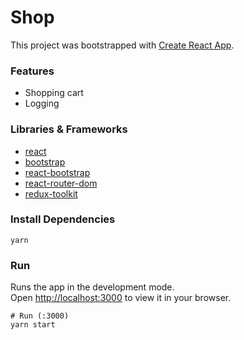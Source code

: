 # Shop

This project was bootstrapped with [Create React App](https://github.com/facebook/create-react-app).

### Features

-   Shopping cart
-   Logging

### Libraries & Frameworks

-   [react](https://reactjs.org/)
-   [bootstrap](https://getbootstrap.com/)
-   [react-bootstrap](https://react-bootstrap.github.io/)
-   [react-router-dom](https://reactrouter.com/web/guides/quick-start)
-   [redux-toolkit](https://redux-toolkit.js.org/)

### Install Dependencies

```
yarn
```

### Run

Runs the app in the development mode.\
Open [http://localhost:3000](http://localhost:3000) to view it in your browser.

```
# Run (:3000)
yarn start
```
